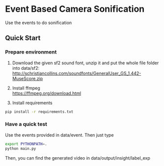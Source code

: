 # Event Based Camera Sonification
Use the events to do sonification

## Quick Start 
### Prepare environment
1. Download the given sf2 sound font, unzip it and put the whole file folder into data/sf2:  
http://schristiancollins.com/soundfonts/GeneralUser_GS_1.442-MuseScore.zip

2. Install ffmpeg  
https://ffmpeg.org/download.html

3. Install requirements

```bash
pip install -r requirements.txt 
```

### Have a quick test
Use the events provided in data/event. Then just type

```bash
export PYTHONPATH=.
python main.py
```

Then, you can find the generated video in data/output/insight/label_exp
